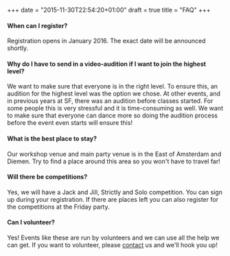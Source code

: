 +++
date = "2015-11-30T22:54:20+01:00"
draft = true
title = "FAQ"
+++

#### When can I register?

Registration opens in January 2016. The exact date will be announced shortly.

#### Why do I have to send in a video-audition if I want to join the highest level?

We want to make sure that everyone is in the right level. To ensure this, an
audition for the highest level was the option we chose. At other events, and in
previous years at SF, there was an audition before classes started. For some
people this is very stressful and it is time-consuming as well. We want to make
sure that everyone can dance more so doing the audition process before the
event even starts will ensure this!

#### What is the best place to stay?

Our workshop venue and main party venue is in the East of Amsterdam and Diemen.
Try to find a place around this area so you won't have to travel far!

#### Will there be competitions?

Yes, we will have a Jack and Jill, Strictly and Solo competition. You can sign
up during your registration. If there are places left you can also register for
the competitions at the Friday party.

#### Can I volunteer?

Yes! Events like these are run by volunteers and we can use all the help
we can get. If you want to volunteer, please [contact](/about/) us and we'll
hook you up!
